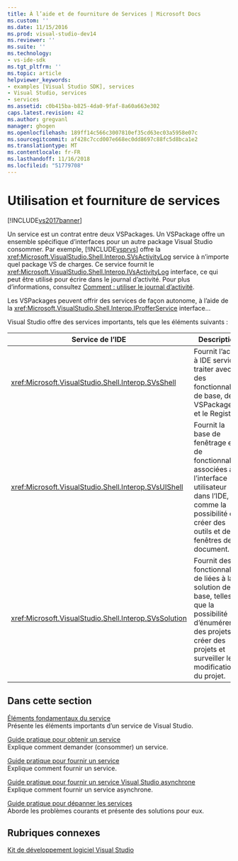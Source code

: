 ```yaml
---
title: À l’aide et de fourniture de Services | Microsoft Docs
ms.custom: ''
ms.date: 11/15/2016
ms.prod: visual-studio-dev14
ms.reviewer: ''
ms.suite: ''
ms.technology:
- vs-ide-sdk
ms.tgt_pltfrm: ''
ms.topic: article
helpviewer_keywords:
- examples [Visual Studio SDK], services
- Visual Studio, services
- services
ms.assetid: c0b415ba-b825-4da0-9faf-8a60a663e302
caps.latest.revision: 42
ms.author: gregvanl
manager: ghogen
ms.openlocfilehash: 189ff14c566c3007810ef35cd63ec03a5958e07c
ms.sourcegitcommit: af428c7ccd007e668ec0dd8697c88fc5d8bca1e2
ms.translationtype: MT
ms.contentlocale: fr-FR
ms.lasthandoff: 11/16/2018
ms.locfileid: "51779708"
---
```

# <a name="using-and-providing-services"></a>Utilisation et fourniture de services
[!INCLUDE[vs2017banner](../includes/vs2017banner.md)]

Un service est un contrat entre deux VSPackages. Un VSPackage offre un ensemble spécifique d’interfaces pour un autre package Visual Studio consommer. Par exemple, [!INCLUDE[vsprvs](../includes/vsprvs-md.md)] offre la <xref:Microsoft.VisualStudio.Shell.Interop.SVsActivityLog> service à n’importe quel package VS de charges. Ce service fournit le <xref:Microsoft.VisualStudio.Shell.Interop.IVsActivityLog> interface, ce qui peut être utilisé pour écrire dans le journal d’activité. Pour plus d’informations, consultez [Comment : utiliser le journal d’activité](../extensibility/how-to-use-the-activity-log.md).  
  
 Les VSPackages peuvent offrir des services de façon autonome, à l’aide de la <xref:Microsoft.VisualStudio.Shell.Interop.IProfferService> interface...  
  
 Visual Studio offre des services importants, tels que les éléments suivants :  
  
|Service de l’IDE|Description|  
|-----------------|-----------------|  
|<xref:Microsoft.VisualStudio.Shell.Interop.SVsShell>|Fournit l’accès à IDE services traiter avec des fonctionnalités de base, des VSPackages et le Registre.|  
|<xref:Microsoft.VisualStudio.Shell.Interop.SVsUIShell>|Fournit la base de fenêtrage et de fonctionnalités associées à l’interface utilisateur dans l’IDE, comme la possibilité de créer des outils et des fenêtres de document.|  
|<xref:Microsoft.VisualStudio.Shell.Interop.SVsSolution>|Fournit des fonctionnalités de liées à la solution de base, telles que la possibilité d’énumérer des projets, créer des projets et surveiller les modifications du projet.|  
  
## <a name="in-this-section"></a>Dans cette section  
 [Éléments fondamentaux du service](../extensibility/internals/service-essentials.md)  
 Présente les éléments importants d’un service de Visual Studio.  
  
 [Guide pratique pour obtenir un service](../extensibility/how-to-get-a-service.md)  
 Explique comment demander (consommer) un service.  
  
 [Guide pratique pour fournir un service](../extensibility/how-to-provide-a-service.md)  
 Explique comment fournir un service.  
  
 [Guide pratique pour fournir un service Visual Studio asynchrone](../extensibility/how-to-provide-an-asynchronous-visual-studio-service.md)  
 Explique comment fournir un service asynchrone.  
  
 [Guide pratique pour dépanner les services](../extensibility/how-to-troubleshoot-services.md)  
 Aborde les problèmes courants et présente des solutions pour eux.  
  
## <a name="related-sections"></a>Rubriques connexes  
 [Kit de développement logiciel Visual Studio](../extensibility/visual-studio-sdk.md)

